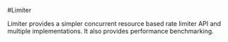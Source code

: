 #Limiter

Limiter provides a simpler concurrent resource based rate limiter API and multiple implementations. It also provides performance benchmarking.
